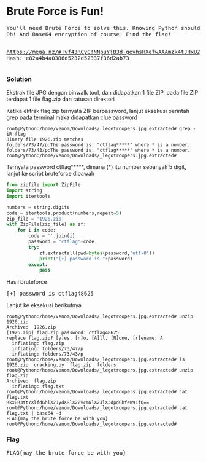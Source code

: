<h1><b>Brute Force is Fun!</h1></b>
<pre>
You'll need Brute Force to solve this. Knowing Python should help too. 
Oh! And Base64 encryption of course! Find the flag!

https://mega.nz/#!vf43RCyC!NNpuYjB3d-gevhsHXefwAAAmzk4tJHxUZr0GnrSDI_c 
Hash: e82a4b4a0386d5232d52337f36d2ab73
</pre>
</b><h3>Solution</h3></b>
<p>Ekstrak file JPG dengan binwalk tool, dan didapatkan 1 file ZIP, pada file ZIP terdapat 1 file flag.zip dan ratusan direktori</p>
<p>Ketika ektrak flag.zip ternyata ZIP berpassword, lanjut eksekusi perintah grep pada terminal maka didapatkan clue password</p>

```console
root@Python:/home/venom/Downloads/_legotroopers.jpg.extracted# grep -iR flag
Binary file 1926.zip matches
folders/73/47/p:The password is: "ctflag*****" where * is a number.
folders/73/43/p:The password is: "ctflag*****" where * is a number.
root@Python:/home/venom/Downloads/_legotroopers.jpg.extracted# 
```
<p>Ternyata password ctflag*****, dimana (*) itu number sebanyak 5 digit, lanjut ke script bruteforce dibawah</p>

```python
from zipfile import ZipFile
import string
import itertools

numbers = string.digits
code = itertools.product(numbers,repeat=5)
zip_file = '1926.zip'
with ZipFile(zip_file) as zf:
    for i in code:
        code = ''.join(i)
        password = "ctflag"+code
        try:
            zf.extractall(pwd=bytes(password,'utf-8'))
            print("[+] password is "+password)
        except:
            pass
```
<p>Hasil bruteforce</p>
<pre>
[+] password is ctflag48625
</pre>
<p>Lanjut ke eksekusi berikutnya</p>

```console
root@Python:/home/venom/Downloads/_legotroopers.jpg.extracted# unzip 1926.zip 
Archive:  1926.zip
[1926.zip] flag.zip password: ctflag48625
replace flag.zip? [y]es, [n]o, [A]ll, [N]one, [r]ename: A
  inflating: flag.zip                
  inflating: folders/73/47/p         
  inflating: folders/73/43/p         
root@Python:/home/venom/Downloads/_legotroopers.jpg.extracted# ls
1926.zip  cracking.py  flag.zip  folders
root@Python:/home/venom/Downloads/_legotroopers.jpg.extracted# unzip flag.zip 
Archive:  flag.zip
  inflating: flag.txt                
root@Python:/home/venom/Downloads/_legotroopers.jpg.extracted# cat flag.txt 
RkxBR3ttYXlfdGhlX2JydXRlX2ZvcmNlX2JlX3dpdGhfeW91fQ==
root@Python:/home/venom/Downloads/_legotroopers.jpg.extracted# cat flag.txt | base64 -d
FLAG{may_the_brute_force_be_with_you}
root@Python:/home/venom/Downloads/_legotroopers.jpg.extracted# 
```
</b><h3>Flag</h3></b>
<pre>
FLAG{may_the_brute_force_be_with_you}
</pre>
